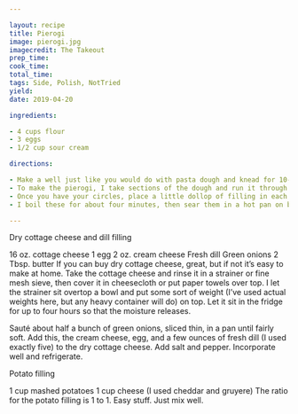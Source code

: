 ```yaml
---

layout: recipe
title: Pierogi
image: pierogi.jpg
imagecredit: The Takeout
prep_time:
cook_time:
total_time:
tags: Side, Polish, NotTried
yield: 
date: 2019-04-20

ingredients:

- 4 cups flour
- 3 eggs
- 1/2 cup sour cream

directions:

- Make a well just like you would do with pasta dough and knead for 10-15 minutes until smooth. Wrap in plastic wrap and let the dough rest for 30 minutes.
- To make the pierogi, I take sections of the dough and run it through my pasta machine. If you don’t have one, you can use a rolling pin to create flat sheets of dough like you would for ravioli. You need something circular that is about 2-3 inches in diameter to cut holes in the dough. I use a big canning jar.
- Once you have your circles, place a little dollop of filling in each one. I dip my fingers in cold water and dab the edges of the dough so that it seals nicely. Fold in half, pack the filling in, and use your fingertips to pinch, seal, and crimp the edges.
- I boil these for about four minutes, then sear them in a hot pan on both sides with butter. To me, that light sear is important. It adds necessary texture to the dough. You’ll get a nice balance between the crispy pierogi and soft filling. Salt and pepper again.

---
```


Dry cottage cheese and dill filling

16 oz. cottage cheese
1 egg
2 oz. cream cheese
Fresh dill
Green onions
2 Tbsp. butter
If you can buy dry cottage cheese, great, but if not it’s easy to make at home. Take the cottage cheese and rinse it in a strainer or fine mesh sieve, then cover it in cheesecloth or put paper towels over top. I let the strainer sit overtop a bowl and put some sort of weight (I’ve used actual weights here, but any heavy container will do) on top. Let it sit in the fridge for up to four hours so that the moisture releases.

Sauté about half a bunch of green onions, sliced thin, in a pan until fairly soft. Add this, the cream cheese, egg, and a few ounces of fresh dill (I used exactly five) to the dry cottage cheese. Add salt and pepper. Incorporate well and refrigerate.

Potato filling

1 cup mashed potatoes
1 cup cheese (I used cheddar and gruyere)
The ratio for the potato filling is 1 to 1. Easy stuff. Just mix well.
